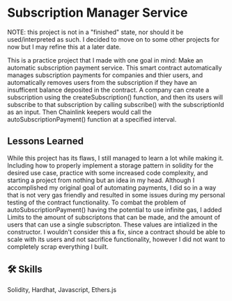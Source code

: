 # Subscription Manager Service

NOTE: this project is not in a "finished" state, nor should it be used/interpreted as such. I decided to move on to some other projects for now but
I may refine this at a later date.

This is a practice project that I made with one goal in mind: Make an automatic subscription payment
service. This smart contract automatically manages subscription payments for companies and thier users, and
automatically removes users from the subscription if they have an insufficent balance deposited in the contract.
A company can create a subscription using the createSubscription() function, and then its users will subscribe to that subscription by calling subscribe() with the subscriptionId as an input.
Then Chainlink keepers would call the autoSubscriptionPayment() function at a specified interval.

## Lessons Learned

While this project has its flaws, I still managed to learn a lot while making it.
Including how to properly implement a storage pattern in solidity for the desired use case, practice with some increased code complexity,
and starting a project from nothing but an idea in my head.
Although I accomplished my original goal of automating payments, I did so in a way that is not very gas friendly
and resulted in some issues during my personal testing of the contract functionality. To combat the problem of autoSubscriptionPayment()
having the potential to use infinite gas, I added Limits to the amount of subscriptons that can be made, and the amount of users that can use
a single subscripton. These values are intialized in the constructor. I wouldn't consider this a fix, since a contract should be able to scale
with its users and not sacrifice functionality, however I did not want to completely scrap everything I built.

## 🛠 Skills

Solidity, Hardhat, Javascript, Ethers.js
